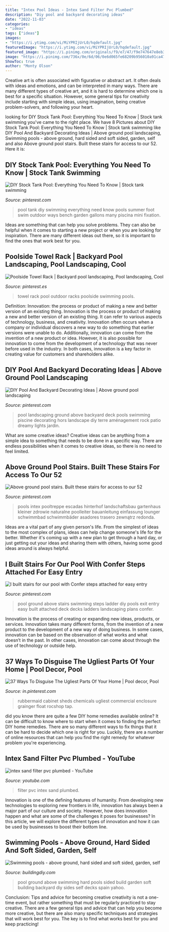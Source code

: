 ```yaml
---
title: "Intex Pool Ideas - Intex Sand Filter Pvc Plumbed"
description: "Diy pool and backyard decorating ideas"
date: "2022-11-03"
categories:
- "ideas"
tags: ["ideas"]
images:
- "https://i.ytimg.com/vi/MiYPRIjUrL0/hqdefault.jpg"
featuredImage: "https://i.ytimg.com/vi/MiYPRIjUrL0/hqdefault.jpg"
featured_image: "https://i.pinimg.com/originals/f9/e7/47/f9e747647e8eb37356b310293db9d817.jpg"
image: "https://i.pinimg.com/736x/0e/6d/06/0e6d065fe68209b956010a91ca477d50.jpg"
ShowToc: true
author: "Monty Olson"
---
```



Creative art is often associated with figurative or abstract art. It often deals with ideas and emotions, and can be interpreted in many ways. There are many different types of creative art, and it is hard to determine which one is best for a specific situation. However, some general tips for creativity include starting with simple ideas, using imagination, being creative problem-solvers, and following your heart.

	

		
looking for DIY Stock Tank Pool: Everything You Need To Know | Stock tank swimming you've came to the right place. We have 8 Pictures about DIY Stock Tank Pool: Everything You Need To Know | Stock tank swimming like DIY Pool And Backyard Decorating Ideas | Above ground pool landscaping, Swimming pools - above ground, hard sided and soft sided, garden, self and also Above ground pool stairs. Built these stairs for access to our 52. Here it is:
		
    
## DIY Stock Tank Pool: Everything You Need To Know | Stock Tank Swimming

<img loading=lazy src="https://i.pinimg.com/originals/f9/e7/47/f9e747647e8eb37356b310293db9d817.jpg" onerror="this.onerror=null;this.src='https://tse2.mm.bing.net/th?id=OIP.HOQa47OArq5XRrPz6aSiXAHaJR&amp;pid=15.1';" alt="DIY Stock Tank Pool: Everything You Need To Know | Stock tank swimming">

_Source: pinterest.com_

>pool tank diy swimming everything need know pools summer foot swim outdoor ways bench garden gallons many piscina mini fixation. 

	

Ideas are something that can help you solve problems. They can also be helpful when it comes to starting a new project or when you are looking for inspiration. There are many different ideas out there, so it is important to find the ones that work best for you.

    
## Poolside Towel Rack | Backyard Pool Landscaping, Pool Landscaping, Cool

<img loading=lazy src="https://i.pinimg.com/736x/21/7e/24/217e246221d80ae2b4ee3230358235bf--towel-racks-outdoor-ideas.jpg" onerror="this.onerror=null;this.src='https://tse3.mm.bing.net/th?id=OIP.PqhCuNx60DU2hZ57FlnayAHaLI&amp;pid=15.1';" alt="Poolside Towel Rack | Backyard pool landscaping, Pool landscaping, Cool">

_Source: pinterest.es_

>towel rack pool outdoor racks poolside swimming pools. 

	

Definition: Innovation: the process or product of making a new and better version of an existing thing.
Innovation is the process or product of making a new and better version of an existing thing. It can refer to various aspects of technology, business, and creativity. Innovation often occurs when a company or individual discovers a new way to do something that earlier versions were unable to do. Additionally, innovation can come from the invention of a new product or idea. However, it is also possible for innovation to come from the development of a technology that was never before used in the industry. In both cases, innovation is a key factor in creating value for customers and shareholders alike.

    
## DIY Pool And Backyard Decorating Ideas | Above Ground Pool Landscaping

<img loading=lazy src="https://i.pinimg.com/736x/0e/6d/06/0e6d065fe68209b956010a91ca477d50.jpg" onerror="this.onerror=null;this.src='https://tse1.mm.bing.net/th?id=OIP.ta0zAhkVfpeoPbKPYBDZDgHaFr&amp;pid=15.1';" alt="DIY Pool And Backyard Decorating Ideas | Above ground pool landscaping">

_Source: pinterest.com_

>pool landscaping ground above backyard deck pools swimming piscine decorating hors landscape diy terre aménagement rock patio dreamy lights jardin. 

	

What are some creative ideas?
Creative ideas can be anything from a simple idea to something that needs to be done in a specific way. There are endless possibilities when it comes to creative ideas, so there is no need to feel limited.

    
## Above Ground Pool Stairs. Built These Stairs For Access To Our 52

<img loading=lazy src="https://i.pinimg.com/736x/77/d0/9e/77d09eadf0f981b6678546d8b5a9f664.jpg" onerror="this.onerror=null;this.src='https://tse1.mm.bing.net/th?id=OIP.J4Pqx-2pAjm88Ke0mV-ZsAHaJ3&amp;pid=15.1';" alt="Above ground pool stairs. Built these stairs for access to our 52">

_Source: pinterest.com_

>pools intex pooltreppe escadas hinterhof landschaftsbau gartenhaus kleiner zdrowie naturalne poolleiter bauanleitung einfassung lounger schwimmbad schwimmbäder asadores trasero zewnątrz redonda. 

	

Ideas are a vital part of any given person's life. From the simplest of ideas to the most complex of plans, ideas can help change someone's life for the better. Whether it's coming up with a new plan to get through a hard day, or just getting out your ideas and sharing them with others, having some good ideas around is always helpful.

    
## I Built Stairs For Our Pool With Confer Steps Attached For Easy Entry

<img loading=lazy src="https://i.pinimg.com/originals/2f/c1/a2/2fc1a2af08cbffda6780e95283dd71e6.jpg" onerror="this.onerror=null;this.src='https://tse4.mm.bing.net/th?id=OIP.Jvb4XdS1ziwV3pae_-WTCAHaJ4&amp;pid=15.1';" alt="I built stairs for our pool with Confer steps attached for easy entry">

_Source: pinterest.com_

>pool ground above stairs swimming steps ladder diy pools exit entry easy built attached deck decks ladders landscaping plans confer. 

	

Innovation is the process of creating or expanding new ideas, products, or services. Innovation takes many different forms, from the invention of a new product to the development of a new way of doing business. In some cases, innovation can be based on the observation of what works and what doesn’t in the past. In other cases, innovation can come about through the use of technology or outside help.

    
## 37 Ways To Disguise The Ugliest Parts Of Your Home | Pool Decor, Pool

<img loading=lazy src="https://i.pinimg.com/736x/a2/7d/af/a27daf39ef1b6b428c5c27a6fdd24b6c.jpg" onerror="this.onerror=null;this.src='https://tse2.mm.bing.net/th?id=OIP.gS5LQlA-lMRq3Aj8nSKnWwHaJS&amp;pid=15.1';" alt="37 Ways To Disguise The Ugliest Parts Of Your Home | Pool decor, Pool">

_Source: in.pinterest.com_

>rubbermaid cabinet sheds chemicals ugliest commercial enclosure grainger float rocshop tap. 

	

did you know there are quite a few DIY home remedies available online?
It can be difficult to know where to start when it comes to finding the perfect DIY home remedies. There are so many different ways to fix things that it can be hard to decide which one is right for you. Luckily, there are a number of online resources that can help you find the right remedy for whatever problem you're experiencing.

    
## Intex Sand Filter Pvc Plumbed - YouTube

<img loading=lazy src="https://i.ytimg.com/vi/MiYPRIjUrL0/hqdefault.jpg" onerror="this.onerror=null;this.src='https://tse4.mm.bing.net/th?id=OIP.M0MWnXJyDyBadHKIxk-cTgHaFj&amp;pid=15.1';" alt="intex sand filter pvc plumbed - YouTube">

_Source: youtube.com_

>filter pvc intex sand plumbed. 

	

Innovation is one of the defining features of humanity. From developing new technologies to exploring new frontiers in life, innovation has always been a major part of our culture and society. However, how does innovation happen and what are some of the challenges it poses for businesses? In this article, we will explore the different types of innovation and how it can be used by businesses to boost their bottom line.

    
## Swimming Pools - Above Ground, Hard Sided And Soft Sided, Garden, Self

<img loading=lazy src="https://www.buildingdiy.com/images/photos/above-ground-swimming-pool-hard-sides.jpg" onerror="this.onerror=null;this.src='https://tse1.mm.bing.net/th?id=OIP.3SuUMhjQVtkCi5yEcTfu5wAAAA&amp;pid=15.1';" alt="Swimming pools - above ground, hard sided and soft sided, garden, self">

_Source: buildingdiy.com_

>pool ground above swimming hard pools sided build garden soft building backyard diy sides self decks spain yahoo. 

	

Conclusion: Tips and advice for becoming creative
creativity is not a one-time event, but rather something that must be regularly practiced to stay creative. There are a few general tips and advice that can help you become more creative, but there are also many specific techniques and strategies that will work best for you. The key is to find what works best for you and keep practicing!

